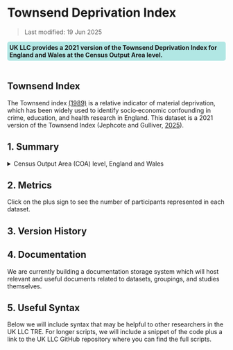 # Townsend Deprivation Index 


>Last modified: 19 Jun 2025


<div style="background-color: rgba(0, 178, 169, 0.3); padding: 5px; border-radius: 5px;"><strong>UK LLC provides a 2021 version of the Townsend Deprivation Index for England and Wales at the Census Output Area level.</strong></div>  
<br>


## Townsend Index 

The Townsend index [(1989)](https://doi.org/10.4324/9781003368885) is a relative indicator of material deprivation, which has been widely used to identify socio‐economic confounding in crime, education, and health research in England. This dataset is a 2021 version of the Townsend Index (Jephcote and Gulliver, [2025](https://doi.org/10.6084/m9.figshare.27073906)). 

## 1. Summary 

<details>
  <summary> Census Output Area (COA) level, England and Wales</summary>

This deprivation index is constructed from four unweighted UK Census variables, which describe the level of total unemployment, overcrowding, private vehicle ownership, and home ownership in each community. 

| **Dataset Descriptor**             | **Dataset-specific Information**                                                                                                                                                           |
|-----------------------------------|---------------------------------------------------------------------------------------------------------------------------------------------------------------------------------------------|
| Name of dataset in TRE            | TOWNSEND_england_wales                                                                                                                                                            |
| Citation (APA)                    | Jephcote, C., & Gulliver, J. (2025). *Development and evaluation of rapid, national-scale outdoor air pollution modelling and exposure assessment: Hybrid air dispersion exposure system (HADES)*. *Environment International*, 109304. |
| Download citation                 | [https://doi.org/10.1016/j.envint.2025.109304](https://doi.org/10.1016/j.envint.2025.109304)                                                                                                |
| Owner                             | University of Leicester                                                                                                                                                                     |
| Temporal coverage                 | 2021                                                                                                                                                                                   |
| Geographical coverage             | England and Wales                                                                                                                                                                           |
| Key link                          | [https://doi.org/10.1016/j.envint.2025.109304](https://doi.org/10.1016/j.envint.2025.109304)                                                                                                |
| Keywords                          | Deprivation, Unemployment, Overcrowding, Vehicle ownership, Home ownership                                                                                                                                                           |
| Participant count                 |                                                                                                                                                                                             |
| Number of variables               |                                                                                                                                                                                             |
| Number of observations            |                                                                                                                                                                                             |
| Latest extract date               |                                                                                                                                                                                             |
| Specific restrictions to data use |                                                                                                                                                                                             |
| Build a data request              |                                                                                                                                                                                             |
| Version                           | 
1                                                                                                                                                                                           | 

**Variables:**
| **Variable Group** | **Variable** | **Description** | **Source** | **Date range of data** |
|--------------------|--------------|------------------|------------|-------------------------|
|                    |              |                  |            |                         |
|                    |              |                  |            |                         |
|                    |              |                  |            |                         |
|                    |              |                  |            |                         |
|                    |              |                  |            |                         |

</details>

</details>

## 2. Metrics 

Click on the plus sign to see the number of participants represented in each dataset. 

## 3. Version History 

## 4. Documentation 

We are currently building a documentation storage system which will host relevant and useful documents related to datasets, groupings, and studies themselves. 

## 5. Useful Syntax 

Below we will include syntax that may be helpful to other researchers in the UK LLC TRE. For longer scripts, we will include a snippet of the code plus a link to the UK LLC GitHub repository where you can find the full scripts. 

 